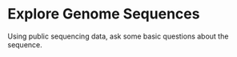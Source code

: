 # Explore Genome Sequences
Using public sequencing data, ask some basic questions about the sequence.
